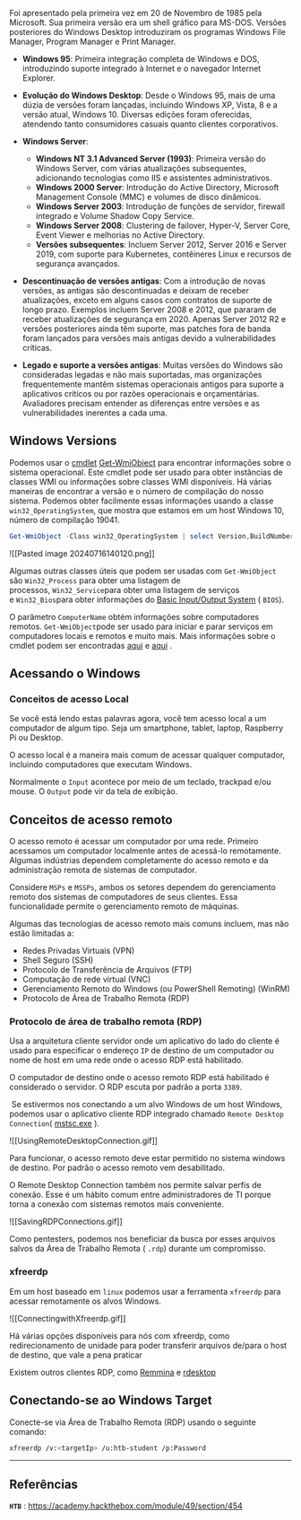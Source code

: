 Foi apresentado pela primeira vez em 20 de Novembro de 1985 pela Microsoft. Sua primeira versão era um shell gráfico para MS-DOS. Versões posteriores do Windows Desktop introduziram os programas Windows File Manager, Program Manager e Print Manager.

- **Windows 95**: Primeira integração completa de Windows e DOS, introduzindo suporte integrado à Internet e o navegador Internet Explorer.
- **Evolução do Windows Desktop**: Desde o Windows 95, mais de uma dúzia de versões foram lançadas, incluindo Windows XP, Vista, 8 e a versão atual, Windows 10. Diversas edições foram oferecidas, atendendo tanto consumidores casuais quanto clientes corporativos.

- **Windows Server**: 
  - **Windows NT 3.1 Advanced Server (1993)**: Primeira versão do Windows Server, com várias atualizações subsequentes, adicionando tecnologias como IIS e assistentes administrativos.
  - **Windows 2000 Server**: Introdução do Active Directory, Microsoft Management Console (MMC) e volumes de disco dinâmicos.
  - **Windows Server 2003**: Introdução de funções de servidor, firewall integrado e Volume Shadow Copy Service.
  - **Windows Server 2008**: Clustering de failover, Hyper-V, Server Core, Event Viewer e melhorias no Active Directory.
  - **Versões subsequentes**: Incluem Server 2012, Server 2016 e Server 2019, com suporte para Kubernetes, contêineres Linux e recursos de segurança avançados.

- **Descontinuação de versões antigas**: Com a introdução de novas versões, as antigas são descontinuadas e deixam de receber atualizações, exceto em alguns casos com contratos de suporte de longo prazo. Exemplos incluem Server 2008 e 2012, que pararam de receber atualizações de segurança em 2020. Apenas Server 2012 R2 e versões posteriores ainda têm suporte, mas patches fora de banda foram lançados para versões mais antigas devido a vulnerabilidades críticas.

- **Legado e suporte a versões antigas**: Muitas versões do Windows são consideradas legadas e não mais suportadas, mas organizações frequentemente mantêm sistemas operacionais antigos para suporte a aplicativos críticos ou por razões operacionais e orçamentárias. Avaliadores precisam entender as diferenças entre versões e as vulnerabilidades inerentes a cada uma.
## Windows Versions

Podemos usar o [cmdlet](https://docs.microsoft.com/en-us/powershell/scripting/developer/cmdlet/cmdlet-overview?view=powershell-7) [Get-WmiObject](https://docs.microsoft.com/en-us/powershell/module/microsoft.powershell.management/get-wmiobject?view=powershell-5.1) para encontrar informações sobre o sistema operacional. Este cmdlet pode ser usado para obter instâncias de classes WMI ou informações sobre classes WMI disponíveis. Há várias maneiras de encontrar a versão e o número de compilação do nosso sistema. Podemos obter facilmente essas informações usando a classe ``win32_OperatingSystem``, que mostra que estamos em um host Windows 10, número de compilação 19041.

```powershell
Get-WmiObject -Class win32_OperatingSystem | select Version,BuildNumber
```
![[Pasted image 20240716140120.png]]

Algumas outras classes úteis que podem ser usadas com `Get-WmiObject` são `Win32_Process` para obter uma listagem de processos, `Win32_Service`para obter uma listagem de serviços e `Win32_Bios`para obter informações do [Basic Input/Output System](https://en.wikipedia.org/wiki/BIOS) ( `BIOS`).

O parâmetro `ComputerName` obtém informações sobre computadores remotos. `Get-WmiObject`pode ser usado para iniciar e parar serviços em computadores locais e remotos e muito mais. Mais informações sobre o cmdlet podem ser encontradas [aqui](https://ss64.com/ps/get-wmiobject.html) e [aqui](https://adamtheautomator.com/get-wmiobject/) .

## Acessando o Windows
### Conceitos de acesso Local
Se você está lendo estas palavras agora, você tem acesso local a um computador de algum tipo. Seja um smartphone, tablet, laptop, Raspberry Pi ou Desktop.

O acesso local é a maneira mais comum de acessar qualquer computador, incluindo computadores que executam Windows.

Normalmente o `Input` acontece por meio de um teclado, trackpad e/ou mouse. O `Output` pode vir da tela de exibição.

## Conceitos de acesso remoto
O acesso remoto é acessar um computador por uma rede. Primeiro acessamos um computador localmente antes de acessá-lo remotamente. Algumas indústrias dependem completamente do acesso remoto e da administração remota de sistemas de computador.

Considere `MSPs` e `MSSPs`, ambos os setores dependem do gerenciamento remoto dos sistemas de computadores de seus clientes. Essa funcionalidade permite o gerenciamento remoto de máquinas.

Algumas das tecnologias de acesso remoto mais comuns incluem, mas não estão limitadas a:

- Redes Privadas Virtuais (VPN)
- Shell Seguro (SSH)
- Protocolo de Transferência de Arquivos (FTP)
- Computação de rede virtual (VNC)
- Gerenciamento Remoto do Windows (ou PowerShell Remoting) (WinRM)
- Protocolo de Área de Trabalho Remota (RDP)

### Protocolo de área de trabalho remota (RDP)
Usa a arquitetura cliente servidor onde um aplicativo do lado do cliente é usado para especificar o endereço `IP` de destino de um computador ou nome de host em uma rede onde o acesso RDP está habilitado. 

O computador de destino onde o acesso remoto RDP está habilitado é considerado o servidor. O RDP escuta por padrão a porta `3389`. 

 Se estivermos nos conectando a um alvo Windows de um host Windows, podemos usar o aplicativo cliente RDP integrado chamado `Remote Desktop Connection`( [mstsc.exe](https://docs.microsoft.com/en-us/windows-server/administration/windows-commands/mstsc) ).

![[UsingRemoteDesktopConnection.gif]]

Para funcionar, o acesso remoto deve estar permitido no sistema windows de destino. Por padrão o acesso remoto vem desabilitado.

O Remote Desktop Connection também nos permite salvar perfis de conexão. Esse é um hábito comum entre administradores de TI porque torna a conexão com sistemas remotos mais conveniente.

![[SavingRDPConnections.gif]]

Como pentesters, podemos nos beneficiar da busca por esses arquivos salvos da Área de Trabalho Remota ( `.rdp`) durante um compromisso.

### xfreerdp
Em um host baseado em ``linux`` podemos usar a ferramenta `xfreerdp` para acessar remotamente os alvos Windows.

![[ConnectingwithXfreerdp.gif]]

Há várias opções disponíveis para nós com xfreerdp, como redirecionamento de unidade para poder transferir arquivos de/para o host de destino, que vale a pena praticar

Existem outros clientes RDP, como [Remmina](https://remmina.org/) e [rdesktop](http://www.rdesktop.org/)

## Conectando-se ao Windows Target
Conecte-se via Área de Trabalho Remota (RDP) usando o seguinte comando:

```sh
xfreerdp /v:<targetIp> /u:htb-student /p:Password
```

---
## Referências

**`HTB`** : https://academy.hackthebox.com/module/49/section/454











































